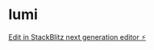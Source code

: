 # lumi

[Edit in StackBlitz next generation editor ⚡️](https://stackblitz.com/~/github.com/moddi3/lumi)